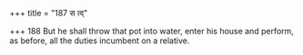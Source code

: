 +++
title = "187 स त्व्"

+++
188	But he shall throw that pot into water, enter his house and perform, as before, all the duties incumbent on a relative.